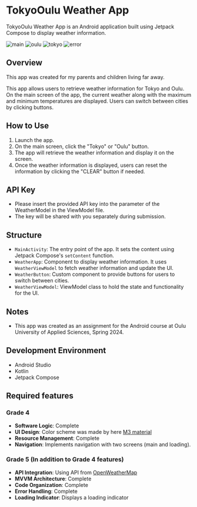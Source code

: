 # TokyoOulu Weather App

TokyoOulu Weather App is an Android application built using Jetpack Compose to display weather information.

![main](ScreenshotMain.png) ![oulu](ScreenshotOulu.png) ![tokyo](ScreenshotTokyo.png) ![error](ScreenshotError.png)

## Overview
This app was created for my parents and children living far away.

This app allows users to retrieve weather information for Tokyo and Oulu. On the main screen of the app, the current weather along with the maximum and minimum temperatures are displayed. Users can switch between cities by clicking buttons.


## How to Use

1. Launch the app.
2. On the main screen, click the "Tokyo" or "Oulu" button.
3. The app will retrieve the weather information and display it on the screen.
4. Once the weather information is displayed, users can reset the information by clicking the "CLEAR" button if needed.

## API Key

- Please insert the provided API key into the parameter of the WeatherModel in the ViewModel file.
- The key will be shared with you separately during submission.
   
## Structure

- `MainActivity`: The entry point of the app. It sets the content using Jetpack Compose's `setContent` function.
- `WeatherApp`: Component to display weather information. It uses `WeatherViewModel` to fetch weather information and update the UI.
- `WeatherButton`: Custom component to provide buttons for users to switch between cities.
- `WeatherViewModel`: ViewModel class to hold the state and functionality for the UI.

## Notes

- This app was created as an assignment for the Android course at Oulu University of Applied Sciences, Spring 2024.

## Development Environment

- Android Studio
- Kotlin
- Jetpack Compose

## Required features

### Grade 4
- **Software Logic**: Complete
- **UI Design**: Color scheme was made by here [M3 material](https://m3.material.io/theme-builder#/custom)
- **Resource Management**: Complete
- **Navigation**: Implements navigation with two screens (main and loading).

### Grade 5 (In addition to Grade 4 features)
- **API Integration**: Using API from [OpenWeatherMap](https://openweathermap.org/)
- **MVVM Architecture**: Complete
- **Code Organization**: Complete
- **Error Handling**: Complete
- **Loading Indicator**: Displays a loading indicator



